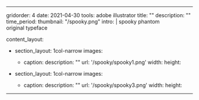 ---

gridorder: 4
date: 2021-04-30
tools: adobe illustrator
title: ""
description: ""
time_period:
thumbnail: "/spooky.png"
intro: |
 spooky phantom <br>
 original typeface

content_layout:
  - section_layout: 1col-narrow
    images:
      - caption:
        description: ""
        url: '/spooky/spooky1.png'
        width:
        height:
        
  - section_layout: 1col-narrow
    images:
      - caption:
        description: ""
        url: '/spooky/spooky3.png'
        width:
        height:

---